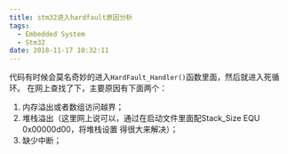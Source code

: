 ```yaml
---
title: stm32进入hardfault原因分析
tags:
  - Embedded System
  - Stm32
date: 2018-11-17 10:32:11
---
```


代码有时候会莫名奇妙的进入`HardFault_Handler()`函数里面，然后就进入死循环。
在网上查找了下，主要原因有下面两个：

1. 内存溢出或者数组访问越界；
2. 堆栈溢出（这里网上说可以，通过在启动文件里面配Stack_Size EQU 0x00000d00，将堆栈设置
得很大来解决）；
3. 缺少中断；
